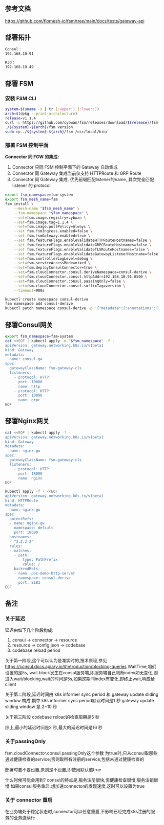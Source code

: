 ## 参考文档

https://github.com/flomesh-io/fsm/tree/main/docs/tests/gateway-api

## 部署拓扑

```bash
Consul：
192.168.10.91

K3d：
192.168.10.49
```

## 部署 FSM

### 安装 FSM CLI

``` bash
system=$(uname -s | tr [:upper:] [:lower:])
arch=$(dpkg --print-architecture)
release=v1.1.4
curl -L https://github.com/cybwan/fsm/releases/download/${release}/fsm-${release}-${system}-${arch}.tar.gz | tar -vxzf -
./${system}-${arch}/fsm version
sudo cp ./${system}-${arch}/fsm /usr/local/bin/
```

### 部署 FSM 控制平面

**Connector 同 FGW 的集成:**

1. Connector 只同 FSM 控制平面下的 Gateway 自动集成
2. Connector 同 Gateway 集成当前仅支持 HTTPRoute 和 GRP Route
3. Connector 同 Gateway 集成, 优先前缀匹配listener的name, 其次完全匹配 listener 的 protocol

```bash
export fsm_namespace=fsm-system
export fsm_mesh_name=fsm
fsm install \
    --mesh-name "$fsm_mesh_name" \
    --fsm-namespace "$fsm_namespace" \
    --set=fsm.image.registry=cybwan \
    --set=fsm.image.tag=1.1.4 \
    --set=fsm.image.pullPolicy=Always \
    --set fsm.fsmIngress.enabled=false \
    --set fsm.fsmGateway.enabled=true \
    --set fsm.featureFlags.enableValidateHTTPRouteHostnames=false \
    --set fsm.featureFlags.enableValidateGRPCRouteHostnames=false \
    --set fsm.featureFlags.enableValidateTLSRouteHostnames=false \
    --set fsm.featureFlags.enableValidateGatewayListenerHostname=false \
    --set=fsm.controllerLogLevel=debug \
    --set=fsm.serviceAccessMode=mixed \
    --set=fsm.deployConsulConnector=true \
    --set=fsm.cloudConnector.consul.deriveNamespace=consul-derive \
    --set=fsm.cloudConnector.consul.httpAddr=192.168.10.91:8500 \
    --set=fsm.cloudConnector.consul.passingOnly=false \
    --set=fsm.cloudConnector.consul.suffixTag=version \
    --timeout=900s

kubectl create namespace consul-derive
fsm namespace add consul-derive
kubectl patch namespace consul-derive -p '{"metadata":{"annotations":{"flomesh.io/mesh-service-sync":"consul"}}}' --type=merge
```

## 部署Consul网关

```bash
export fsm_namespace=fsm-system
cat <<EOF | kubectl apply -n "$fsm_namespace" -f -
apiVersion: gateway.networking.k8s.io/v1beta1
kind: Gateway
metadata:
  name: consul-gw
spec:
  gatewayClassName: fsm-gateway-cls
  listeners:
    - protocol: HTTP
      port: 10080
      name: http
    - protocol: HTTP
      port: 10090
      name: grpc
EOF
```

## 部署Nginx网关

```bash
cat <<EOF | kubectl apply -f -
apiVersion: gateway.networking.k8s.io/v1beta1
kind: Gateway
metadata:
  name: nginx-gw
spec:
  gatewayClassName: fsm-gateway-cls
  listeners:
    - protocol: HTTP
      port: 18080
      name: nginx
EOF

kubectl apply -f - <<EOF
apiVersion: gateway.networking.k8s.io/v1beta1
kind: HTTPRoute
metadata:
  name: nginx-gw
spec:
  parentRefs:
  - name: nginx-gw
    namespace: default
    port: 18080
  hostnames:
  - "2.2.2.2"
  rules:
  - matches:
    - path:
        type: PathPrefix
        value: /
    backendRefs:
    - name: poc-demo-http-server
      namespace: consul-derive
      port: 8181
EOF
```

## 备注

### 关于延迟

延迟由如下几个阶段构成:
1. consul -> connector -> resource
2. resource -> config.json -> codebase
3. codebase reload period

关于第一阶段,这个可以认为是准实时的,技术原理,参见 https://consul.docs.apiary.io/#introduction/blocking-queries
WaitTime,咱们设置的是5s, wait block发生在consul服务端,即服务端自己判断index如无变化,则进入wait/blocking,wait的时间是5s,如果这期间index有变化,即终止wait,响应给client

关于第二阶段,延迟时间由 k8s informer sync period 和 gateway update sliding window 构成,期中
k8s informer sync period默认时间是1 秒
gateway update sliding window 是 2~10 秒

关于第三阶段 codebase reload的检查周期是5 秒

综上,最小的延迟时间是2 秒,最大的延迟时间是16 秒

### 关于passingOnly

fsm.cloudConnector.consul.passingOnly这个参数
为true时,只从consul取那些通过健康检查的service;否则取所有注册的service,包括未通过健康检查的

部署时要不要设置,原则是不设置,即使用默认值true

什么时候可能会用到?
consul的特点是,服务注册很快,但健康检查很慢,服务注销很慢
如果consul服务重启,想加速connector的发现速度,这时可以设置为true

### 关于 connector 重启

在业务端处于稳定状态时,connector可以任意重启,不影响已经完成k8s注册的服务的业务连续行
